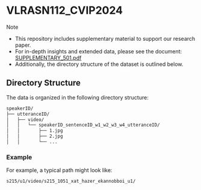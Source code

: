 # VLRASN112_CVIP2024
> [!NOTE]
> - This repository includes supplementary material to support our research paper.
> - For in-depth insights and extended data, please see the document: [SUPPLEMENTARY_501.pdf](https://github.com/meghali2018/VLRASN112_CVIP2024/blob/main/SUPPLEMENTARY_501.pdf)
> - Additionally, the directory structure of the dataset is outlined below.


## Directory Structure

The data is organized in the following directory structure:

```bash
speakerID/
├── utteranceID/
│   ├── video/
│   │   └── speakerID_sentenceID_w1_w2_w3_w4_utteranceID/
│   │       ├── 1.jpg
│   │       ├── 2.jpg
│   │       └── ...
```

### Example

For example, a typical path might look like:
```
s215/u1/video/s215_1051_xat_hazer_ekannobboi_u1/
```
